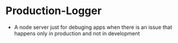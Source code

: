# Production-Logger
- A node server just for debuging apps when there is an issue that happens only in production and not in development
